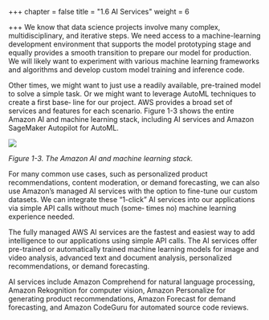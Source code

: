 +++
chapter = false
title = "1.6 AI Services"
weight = 6

+++
We know that data science projects involve many complex, multidisciplinary, and iterative steps. We need access to a machine-learning development environment that supports the model prototyping stage and equally provides a smooth transition to prepare our model for production. We will likely want to experiment with various machine learning frameworks and algorithms and develop custom model training and inference code.

Other times, we might want to just use a readily available, pre-trained model to solve a simple task. Or we might want to leverage AutoML techniques to create a first base‐ line for our project. AWS provides a broad set of services and features for each scenario. Figure 1-3 shows the entire Amazon AI and machine learning stack, including AI services and Amazon SageMaker Autopilot for AutoML.

![](/images/ai-services.png)

_Figure 1-3. The Amazon AI and machine learning stack._

For many common use cases, such as personalized product recommendations, content moderation, or demand forecasting, we can also use Amazon’s managed AI services with the option to fine-tune our custom datasets. We can integrate these “1-click” AI services into our applications via simple API calls without much (some‐ times no) machine learning experience needed.

The fully managed AWS AI services are the fastest and easiest way to add intelligence to our applications using simple API calls. The AI services offer pre-trained or automatically trained machine learning models for image and video analysis, advanced text and document analysis, personalized recommendations, or demand forecasting.

AI services include Amazon Comprehend for natural language processing, Amazon Rekognition for computer vision, Amazon Personalize for generating product recommendations, Amazon Forecast for demand forecasting, and Amazon CodeGuru for automated source code reviews.